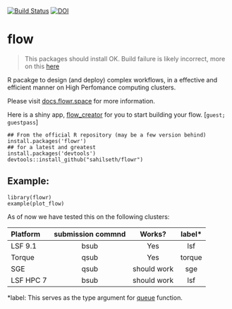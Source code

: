 [![Build Status](https://travis-ci.org/sahilseth/flowr.png)](https://travis-ci.org/sahilseth/flowr)
[![DOI](https://zenodo.org/badge/11075/sahilseth/flowr.svg)](http://dx.doi.org/10.5281/zenodo.16170)

flow
======

> This packages should install OK. Build failure is likely incorrect, more on this [here](https://github.com/hadley/stringr/issues/68)

R pacakge to design (and deploy) complex workflows, in a effective and efficient manner on High Perfomance computing clusters.

Please visit [docs.flowr.space](http://docs.flowr.space) for more information.

Here is a shiny app, [flow_creator](https://sseth.shinyapps.io/flow_creator/) for you to start building your flow.
[`guest; guestpass`]


```
## From the official R repository (may be a few version behind)
install.packages('flowr')
## for a latest and greatest
install.packages('devtools')
devtools::install_github("sahilseth/flowr")
```

## Example:
```
library(flowr)
example(plot_flow)
```

As of now we have tested this on the following clusters:

|Platform|submission commnd|Works?|label*|
|:---|:---:|:---:|:---:|
|LSF 9.1|bsub|Yes|lsf
|Torque|qsub|Yes|torque
|SGE|qsub|should work|sge
|LSF HPC 7|bsub|should work|lsf

*label: This serves as the type argument for [queue](http://docs.flowr.space/build/html/rd/topics/queue.html) function.